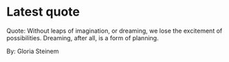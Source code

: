 # Latest quote 

Quote: Without leaps of imagination, or dreaming, we lose the excitement of possibilities. Dreaming, after all, is a form of planning. 

By: Gloria Steinem